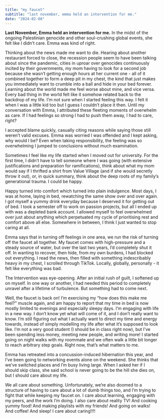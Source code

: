 ```yaml
---
title: "my faucet"
subtitle: "last november, emma held an intervention for me."
date: "2024-02-08"
---
```


**Last November, Emma held an intervention for me.** In the midst of the ongoing Palestinian genocide and other soul-crushing global events, she felt like I didn’t care. Emma was kind of right. 

Thinking about the news made me want to die. Hearing about another restaurant forced to close, the recession people seem to have been talking about since the pandemic, cities in uproar over genocides continuously incited by their governments, my mom having to look for a second job because she wasn’t getting enough hours at her current one - all of it combined together to form a deep pit in my chest, the kind that just makes you immediately want to crumble into a ball and hide in your bed forever. Learning about the world made me feel worse about mine, and vice versa. Every bad thing in the world felt like it somehow related back to the backdrop of my life. I’m not sure when I started feeling this way. I felt it when I was a little kid too but I guess I couldn’t place it then. Until my conversation with Emma, I attributed these fleeting moments of overwhelm as care. If I had feelings so strong I had to push them away, I had to care, right?

I accepted blame quickly, casually citing reasons while saying those still weren’t valid excuses. Emma was worried I was offended and I kept asking, why would I be? Even when taking responsibility, the feeling was so overwhelming I jumped to conclusions without much examination. 

Sometimes I feel like my life started when I moved out for university. For the first time, I didn’t have to tell someone where I was going (with extensive justifications and preparation for ramifications), think about what my mom would say if I thrifted a shirt from Value Village (and if she would secretly throw it out), or, in quick summary, think about the deep roots of my family’s generational trauma. I could be happy. 

Happy turned into comfort which turned into plain indulgence. Most days, I was at home, laying in bed, rewatching the same show over and over again. I got myself a yummy drink everyday because I deserved it for getting out of bed. I took a semester off to work on passion projects, but all I ended up with was a depleted bank account. I allowed myself to feel overwhelmed over just about anything which perpetuated my cycle of prioritising rest and comfort above all else. Somewhere in between, I think I just wanted to stop caring at all. 

Emma says that in turning off feelings in one area, we run the risk of turning off the faucet all together. My faucet comes with high-pressure and a steady source of water, but over the last two years, I’d completely shut it off. In wanting to recover, then hide, from my own burdens, I had blocked out everything. I read the news, then filled with something indescribably heavy in my chest, I scrolled through TikTok. Locally, globally, personally - it felt like everything was bad. 

The Intervention was eye-opening. After an initial rush of guilt, I softened up on myself. In one way or another, I had needed this period to completely unravel after a lifetime of turbulence. But something had to come next. 

Well, the faucet is back on! I’m exercising my “how does this make me feel?” muscle again, and am happy to report that my time in bed is now mostly limited to evenings and especially sleepy days. I’m engaging with life in a new way. I don’t know yet what will come of it, and I don’t really want to know. I’m still figuring out what I actually want to direct my time and energy towards, instead of simply modelling my life after what it’s supposed to look like. I’m not a very good student (I should be in class right now), but I’ve been spending less money, meeting new people, and writing more! I started going on night walks with my roommate and we often walk a little bit longer to reach arbitrary step goals. Right now, that’s what matters to me. 

Emma has retreated into a concussion-induced hibernation this year, and I’ve been going to networking events alone on the weekend. She thinks that we’ve switched places and I’m busy living large. When I asked her if I should skip class, she said school is never going to be the hill she dies on, but I should care about my life. 

We all care about something. Unfortunately, we’re also doomed to a structure of having to care about a lot of dumb things too, and I’m trying to fight that while keeping my faucet on. I care about learning, engaging with my peers, and the work I’m doing. I also care about reality TV! And cooking yummy food! And making playlists with my friends! And going on walks! And coffee! And sleep! I care about caring!!!! 